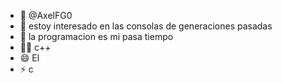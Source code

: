 - 👋 @AxelFG0
- 👀 estoy interesado en las consolas de generaciones pasadas
- 🌱 la programacion es mi pasa tiempo
- 🏴‍☠️ c++
- 😄 El
- ⚡ c
